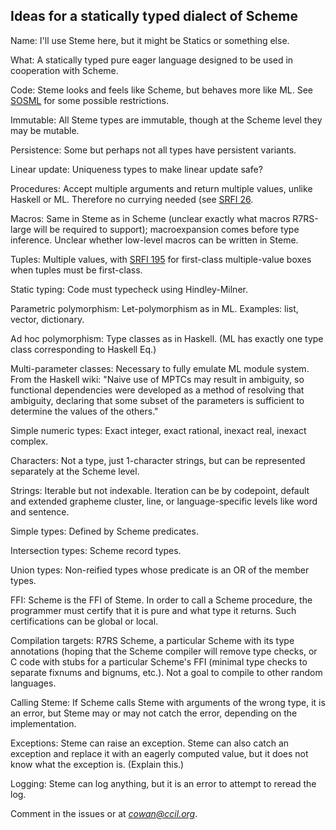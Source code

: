 ## Ideas for a statically typed dialect of Scheme

Name: I'll use Steme here, but it might be Statics or something else.

What: A statically typed pure eager language designed to be used
in cooperation with Scheme.

Code: Steme looks and feels like Scheme, but behaves more like ML.
See [SOSML](https://github.com/SOSML/SOSML) for some possible
restrictions.

Immutable: All Steme types are immutable,
though at the Scheme level they may be mutable.

Persistence:  Some but perhaps not all types have persistent variants.

Linear update:  Uniqueness types to make linear update safe?

Procedures: Accept multiple arguments and return multiple values,
unlike Haskell or ML.  Therefore no currying needed
(see [SRFI 26](http://srfi.schemers.org/srfi-26/srfi-26.html).

Macros: Same in Steme as in Scheme (unclear exactly what macros
R7RS-large will be required to support);
macroexpansion comes before type inference.
Unclear whether low-level macros can be written in Steme.

Tuples: Multiple values, with
[SRFI 195](https://srfi.schemers.org/srfi-195/srfi-195.html)
for first-class multiple-value boxes when tuples must be first-class.

Static typing: Code must typecheck using Hindley-Milner.

Parametric polymorphism: Let-polymorphism as in ML.
Examples: list, vector, dictionary.

Ad hoc polymorphism: Type classes as in Haskell.
(ML has exactly one type class corresponding to Haskell Eq.)

Multi-parameter classes: Necessary to fully emulate ML module system.
From the Haskell wiki:  "Naive use of MPTCs may result in ambiguity,
so functional dependencies were developed as a method of resolving that ambiguity,
declaring that some subset of the parameters
is sufficient to determine the values of the others."

Simple numeric types: Exact integer, exact rational,
inexact real, inexact complex.

Characters: Not a type, just 1-character strings,
but can be represented separately at the Scheme level.

Strings: Iterable but not indexable.
Iteration can be by codepoint, default and extended grapheme cluster, line,
or language-specific levels like word and sentence.

Simple types:  Defined by Scheme predicates.

Intersection types: Scheme record types.

Union types: Non-reified types whose predicate
is an OR of the member types.

FFI: Scheme is the FFI of Steme.
In order to call a Scheme procedure,
the programmer must certify that it is pure
and what type it returns.
Such certifications can be global or local.

Compilation targets:  R7RS Scheme,
a particular Scheme with its type annotations
(hoping that the Scheme compiler will remove type checks, or
C code with stubs for a particular Scheme's FFI
(minimal type checks to separate fixnums and bignums, etc.).
Not a goal to compile to other random languages.

Calling Steme: If Scheme calls Steme with arguments of the wrong type,
it is an error, but Steme may or may not catch the error,
depending on the implementation.

Exceptions:  Steme can raise an exception.
Steme can also catch an exception and replace it
with an eagerly computed value,
but it does not know what the exception is.
(Explain this.)

Logging: Steme can log anything,
but it is an error to attempt to reread the log.

Comment in the issues or at [*cowan@ccil.org*](mailto:cowan@ccil.org).
